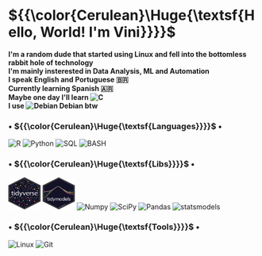 <h1 align= "left" > ${{\color{Cerulean}\Huge{\textsf{Hello, World! I'm Vini}}}}$ </h1>

**I'm a random dude that started using Linux and fell into the bottomless rabbit hole of technology**  
**I'm mainly insterested in Data Analysis, ML and Automation**  
**I speak English and Portuguese 🇧🇷**  
**Currently learning Spanish 🇦🇷**  
**Maybe one day I'll learn <img src="https://upload.wikimedia.org/wikipedia/commons/thumb/3/35/The_C_Programming_Language_logo.svg/250px-The_C_Programming_Language_logo.svg.png" alt="C" width="15" height="15"/>**  
**I use <img src="https://www.debian.org/logos/openlogo-nd.svg" alt="Debian" width="30" height="20"/> Debian btw**



<h3 align= "left" >• ${{\color{Cerulean}\Huge{\textsf{Languages}}}}$ •</h3>
<p align="left"> <img src = "https://upload.wikimedia.org/wikipedia/commons/thumb/1/1b/R_logo.svg/250px-R_logo.svg.png" alt="R" width="50" height="50"/>
<img src="https://external-content.duckduckgo.com/iu/?u=http%3A%2F%2Flogos-download.com%2Fwp-content%2Fuploads%2F2016%2F10%2FPython_logo_icon.png&f=1&nofb=1" alt="Python" width="40" height="40"/>
<img src="https://upload.wikimedia.org/wikipedia/commons/thumb/d/d7/Sql_data_base_with_logo.svg/1920px-Sql_data_base_with_logo.svg.png" alt="SQL"  width="60" height="60"/>
<img src="https://upload.wikimedia.org/wikipedia/commons/8/82/Gnu-bash-logo.svg" alt="BASH" width="80" height="80"/>

<h3 align= "left" >• ${{\color{Cerulean}\Huge{\textsf{Libs}}}}$ •</h3>
<p align="left"> <img src="https://github.com/tidyverse/tidyverse/raw/main/man/figures/logo.png" alt="Tidyverse" width="65" height="65"/> <img src="https://github.com/tidymodels/tidymodels/raw/main/man/figures/logo.png" alt="Tidymodels" width="65" height="65"/> <img src="https://numpy.org/images/logo.svg" alt="Numpy" width="65" height="65"/> <img src="https://scipy.org/images/logo.svg" alt="SciPy" width="65" height="65"/> <img src="https://pandas.pydata.org/static/img/pandas_mark.svg" alt="Pandas" width="65" height="65"/> <img src="https://www.statsmodels.org/stable/_static/statsmodels-logo-v2-bw.svg" alt="statsmodels" width="60" height="60"/>

<h3 align= "left" >• ${{\color{Cerulean}\Huge{\textsf{Tools}}}}$ •</h3>
<p align="left"> <img src= "https://imagepng.org/pinguim-linux-tux-linux/pinguim-linux-tux/" alt="Linux" width="50" height="50"/> <img src="https://external-content.duckduckgo.com/iu/?u=http%3A%2F%2Ffabric8.io%2Fpresentations%2Fdevnation-2014-intro%2Fimages%2Flogo-git.png&f=1&nofb=1" alt="Git" width="40" height="40"/>
